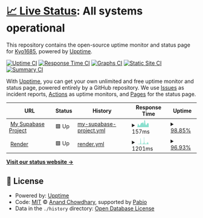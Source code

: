 # [📈 Live Status](https://Kyo1685.github.io/supabase-monitoring): <!--live status--> **All systems operational**

This repository contains the open-source uptime monitor and status page for [Kyo1685](https://Kyo1685.github.io/supabase-monitoring), powered by [Upptime](https://github.com/upptime/upptime).

[![Uptime CI](https://github.com/Kyo1685/supabase-monitoring/workflows/Uptime%20CI/badge.svg)](https://github.com/Kyo1685/supabase-monitoring/actions?query=workflow%3A%22Uptime+CI%22)
[![Response Time CI](https://github.com/Kyo1685/supabase-monitoring/workflows/Response%20Time%20CI/badge.svg)](https://github.com/Kyo1685/supabase-monitoring/actions?query=workflow%3A%22Response+Time+CI%22)
[![Graphs CI](https://github.com/Kyo1685/supabase-monitoring/workflows/Graphs%20CI/badge.svg)](https://github.com/Kyo1685/supabase-monitoring/actions?query=workflow%3A%22Graphs+CI%22)
[![Static Site CI](https://github.com/Kyo1685/supabase-monitoring/workflows/Static%20Site%20CI/badge.svg)](https://github.com/Kyo1685/supabase-monitoring/actions?query=workflow%3A%22Static+Site+CI%22)
[![Summary CI](https://github.com/Kyo1685/supabase-monitoring/workflows/Summary%20CI/badge.svg)](https://github.com/Kyo1685/supabase-monitoring/actions?query=workflow%3A%22Summary+CI%22)

With [Upptime](https://upptime.js.org), you can get your own unlimited and free uptime monitor and status page, powered entirely by a GitHub repository. We use [Issues](https://github.com/Kyo1685/supabase-monitoring/issues) as incident reports, [Actions](https://github.com/Kyo1685/supabase-monitoring/actions) as uptime monitors, and [Pages](https://Kyo1685.github.io/supabase-monitoring) for the status page.

<!--start: status pages-->
<!-- This summary is generated by Upptime (https://github.com/upptime/upptime) -->
<!-- Do not edit this manually, your changes will be overwritten -->
<!-- prettier-ignore -->
| URL | Status | History | Response Time | Uptime |
| --- | ------ | ------- | ------------- | ------ |
| <img alt="" src="https://icons.duckduckgo.com/ip3/supabase.com.ico" height="13"> [My Supabase Project](https://supabase.com/dashboard/project/kaphkcyzqlemozeszdyd) | 🟩 Up | [my-supabase-project.yml](https://github.com/Kyo1685/monitoring/commits/HEAD/history/my-supabase-project.yml) | <details><summary><img alt="Response time graph" src="./graphs/my-supabase-project/response-time-week.png" height="20"> 157ms</summary><br><a href="https://Kyo1685.github.io/monitoring/history/my-supabase-project"><img alt="Response time 157" src="https://img.shields.io/endpoint?url=https%3A%2F%2Fraw.githubusercontent.com%2FKyo1685%2Fmonitoring%2FHEAD%2Fapi%2Fmy-supabase-project%2Fresponse-time.json"></a><br><a href="https://Kyo1685.github.io/monitoring/history/my-supabase-project"><img alt="24-hour response time 145" src="https://img.shields.io/endpoint?url=https%3A%2F%2Fraw.githubusercontent.com%2FKyo1685%2Fmonitoring%2FHEAD%2Fapi%2Fmy-supabase-project%2Fresponse-time-day.json"></a><br><a href="https://Kyo1685.github.io/monitoring/history/my-supabase-project"><img alt="7-day response time 157" src="https://img.shields.io/endpoint?url=https%3A%2F%2Fraw.githubusercontent.com%2FKyo1685%2Fmonitoring%2FHEAD%2Fapi%2Fmy-supabase-project%2Fresponse-time-week.json"></a><br><a href="https://Kyo1685.github.io/monitoring/history/my-supabase-project"><img alt="30-day response time 157" src="https://img.shields.io/endpoint?url=https%3A%2F%2Fraw.githubusercontent.com%2FKyo1685%2Fmonitoring%2FHEAD%2Fapi%2Fmy-supabase-project%2Fresponse-time-month.json"></a><br><a href="https://Kyo1685.github.io/monitoring/history/my-supabase-project"><img alt="1-year response time 157" src="https://img.shields.io/endpoint?url=https%3A%2F%2Fraw.githubusercontent.com%2FKyo1685%2Fmonitoring%2FHEAD%2Fapi%2Fmy-supabase-project%2Fresponse-time-year.json"></a></details> | <details><summary><a href="https://Kyo1685.github.io/monitoring/history/my-supabase-project">98.85%</a></summary><a href="https://Kyo1685.github.io/monitoring/history/my-supabase-project"><img alt="All-time uptime 98.85%" src="https://img.shields.io/endpoint?url=https%3A%2F%2Fraw.githubusercontent.com%2FKyo1685%2Fmonitoring%2FHEAD%2Fapi%2Fmy-supabase-project%2Fuptime.json"></a><br><a href="https://Kyo1685.github.io/monitoring/history/my-supabase-project"><img alt="24-hour uptime 100.00%" src="https://img.shields.io/endpoint?url=https%3A%2F%2Fraw.githubusercontent.com%2FKyo1685%2Fmonitoring%2FHEAD%2Fapi%2Fmy-supabase-project%2Fuptime-day.json"></a><br><a href="https://Kyo1685.github.io/monitoring/history/my-supabase-project"><img alt="7-day uptime 98.85%" src="https://img.shields.io/endpoint?url=https%3A%2F%2Fraw.githubusercontent.com%2FKyo1685%2Fmonitoring%2FHEAD%2Fapi%2Fmy-supabase-project%2Fuptime-week.json"></a><br><a href="https://Kyo1685.github.io/monitoring/history/my-supabase-project"><img alt="30-day uptime 98.85%" src="https://img.shields.io/endpoint?url=https%3A%2F%2Fraw.githubusercontent.com%2FKyo1685%2Fmonitoring%2FHEAD%2Fapi%2Fmy-supabase-project%2Fuptime-month.json"></a><br><a href="https://Kyo1685.github.io/monitoring/history/my-supabase-project"><img alt="1-year uptime 98.85%" src="https://img.shields.io/endpoint?url=https%3A%2F%2Fraw.githubusercontent.com%2FKyo1685%2Fmonitoring%2FHEAD%2Fapi%2Fmy-supabase-project%2Fuptime-year.json"></a></details>
| <img alt="" src="https://icons.duckduckgo.com/ip3/bot-ojfu.onrender.com.ico" height="13"> [Render](https://bot-ojfu.onrender.com) | 🟩 Up | [render.yml](https://github.com/Kyo1685/monitoring/commits/HEAD/history/render.yml) | <details><summary><img alt="Response time graph" src="./graphs/render/response-time-week.png" height="20"> 1201ms</summary><br><a href="https://Kyo1685.github.io/monitoring/history/render"><img alt="Response time 1201" src="https://img.shields.io/endpoint?url=https%3A%2F%2Fraw.githubusercontent.com%2FKyo1685%2Fmonitoring%2FHEAD%2Fapi%2Frender%2Fresponse-time.json"></a><br><a href="https://Kyo1685.github.io/monitoring/history/render"><img alt="24-hour response time 1145" src="https://img.shields.io/endpoint?url=https%3A%2F%2Fraw.githubusercontent.com%2FKyo1685%2Fmonitoring%2FHEAD%2Fapi%2Frender%2Fresponse-time-day.json"></a><br><a href="https://Kyo1685.github.io/monitoring/history/render"><img alt="7-day response time 1201" src="https://img.shields.io/endpoint?url=https%3A%2F%2Fraw.githubusercontent.com%2FKyo1685%2Fmonitoring%2FHEAD%2Fapi%2Frender%2Fresponse-time-week.json"></a><br><a href="https://Kyo1685.github.io/monitoring/history/render"><img alt="30-day response time 1201" src="https://img.shields.io/endpoint?url=https%3A%2F%2Fraw.githubusercontent.com%2FKyo1685%2Fmonitoring%2FHEAD%2Fapi%2Frender%2Fresponse-time-month.json"></a><br><a href="https://Kyo1685.github.io/monitoring/history/render"><img alt="1-year response time 1201" src="https://img.shields.io/endpoint?url=https%3A%2F%2Fraw.githubusercontent.com%2FKyo1685%2Fmonitoring%2FHEAD%2Fapi%2Frender%2Fresponse-time-year.json"></a></details> | <details><summary><a href="https://Kyo1685.github.io/monitoring/history/render">96.93%</a></summary><a href="https://Kyo1685.github.io/monitoring/history/render"><img alt="All-time uptime 96.93%" src="https://img.shields.io/endpoint?url=https%3A%2F%2Fraw.githubusercontent.com%2FKyo1685%2Fmonitoring%2FHEAD%2Fapi%2Frender%2Fuptime.json"></a><br><a href="https://Kyo1685.github.io/monitoring/history/render"><img alt="24-hour uptime 90.33%" src="https://img.shields.io/endpoint?url=https%3A%2F%2Fraw.githubusercontent.com%2FKyo1685%2Fmonitoring%2FHEAD%2Fapi%2Frender%2Fuptime-day.json"></a><br><a href="https://Kyo1685.github.io/monitoring/history/render"><img alt="7-day uptime 96.93%" src="https://img.shields.io/endpoint?url=https%3A%2F%2Fraw.githubusercontent.com%2FKyo1685%2Fmonitoring%2FHEAD%2Fapi%2Frender%2Fuptime-week.json"></a><br><a href="https://Kyo1685.github.io/monitoring/history/render"><img alt="30-day uptime 96.93%" src="https://img.shields.io/endpoint?url=https%3A%2F%2Fraw.githubusercontent.com%2FKyo1685%2Fmonitoring%2FHEAD%2Fapi%2Frender%2Fuptime-month.json"></a><br><a href="https://Kyo1685.github.io/monitoring/history/render"><img alt="1-year uptime 96.93%" src="https://img.shields.io/endpoint?url=https%3A%2F%2Fraw.githubusercontent.com%2FKyo1685%2Fmonitoring%2FHEAD%2Fapi%2Frender%2Fuptime-year.json"></a></details>

<!--end: status pages-->

[**Visit our status website →**](https://Kyo1685.github.io/supabase-monitoring)

## 📄 License

- Powered by: [Upptime](https://github.com/upptime/upptime)
- Code: [MIT](./LICENSE) © [Anand Chowdhary](https://anandchowdhary.com), supported by [Pabio](https://pabio.com)
- Data in the `./history` directory: [Open Database License](https://opendatacommons.org/licenses/odbl/1-0/)
